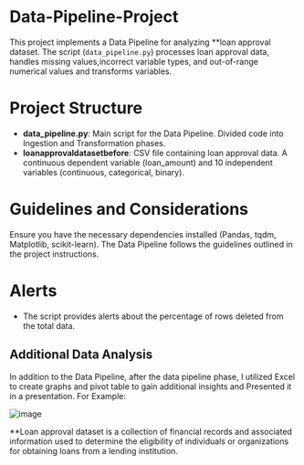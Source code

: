 # Data-Pipeline-Project
This project implements a Data Pipeline for analyzing **loan approval dataset. The script (`data_pipeline.py`) processes loan approval data, handles missing values,incorrect variable types, and out-of-range numerical values and transforms variables.

# Project Structure
- **data_pipeline.py**: Main script for the Data Pipeline.
Divided code into Ingestion and Transformation phases.
- **loanapprovaldatasetbefore**: CSV file containing loan approval data. A continuous dependent variable (loan_amount) and 10 independent variables (continuous, categorical, binary).
       
# Guidelines and Considerations
Ensure you have the necessary dependencies installed (Pandas, tqdm, Matplotlib, scikit-learn).
The Data Pipeline follows the guidelines outlined in the project instructions.

# Alerts
- The script provides alerts about the percentage of rows deleted from the total data.

## Additional Data Analysis
In addition to the Data Pipeline, after the data pipeline phase, I utilized Excel to create graphs and pivot table to gain additional insights and Presented it in a presentation. 
For Example:



![image](https://github.com/InbalTb/Data-Pipeline-Project/assets/132600292/31d37cda-8e8d-48cf-8080-203d643817b6)

**Loan approval dataset is a collection of financial records and associated information used to determine the eligibility of individuals or organizations for obtaining loans from a lending institution.
